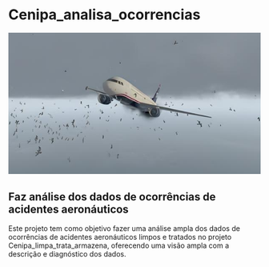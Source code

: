 # Cenipa_analisa_ocorrencias

![Imagem de Aviao](https://github.com/jairobernardesjunior/Cenipa_analisa_ocorrencias/blob/main/aviao2.jpg)
 
## Faz análise dos dados de ocorrências de acidentes aeronáuticos

Este projeto tem como objetivo fazer uma análise ampla dos dados de ocorrências de acidentes aeronáuticos limpos e tratados no projeto Cenipa_limpa_trata_armazena, oferecendo uma visão ampla com a descrição e diagnóstico dos dados.
